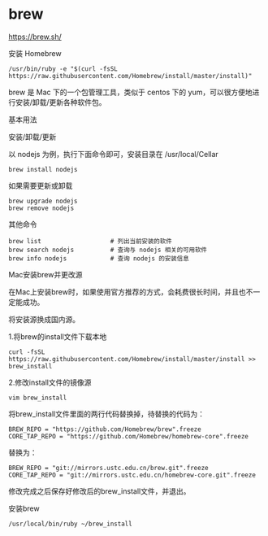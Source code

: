 # brew

https://brew.sh/

安装 Homebrew

`/usr/bin/ruby -e "$(curl -fsSL https://raw.githubusercontent.com/Homebrew/install/master/install)"`

brew 是 Mac 下的一个包管理工具，类似于 centos 下的 yum，可以很方便地进行安装/卸载/更新各种软件包。


基本用法

安装/卸载/更新

以 nodejs 为例，执行下面命令即可，安装目录在 /usr/local/Cellar

`brew install nodejs`

如果需要更新或卸载

```
brew upgrade nodejs
brew remove nodejs
```

其他命令

```
brew list                   # 列出当前安装的软件
brew search nodejs          # 查询与 nodejs 相关的可用软件
brew info nodejs            # 查询 nodejs 的安装信息
```


Mac安装brew并更改源

在Mac上安装brew时，如果使用官方推荐的方式，会耗费很长时间，并且也不一定能成功。

将安装源换成国内源。

1.将brew的install文件下载本地

`curl -fsSL https://raw.githubusercontent.com/Homebrew/install/master/install >> brew_install`

2.修改install文件的镜像源

`vim brew_install`

将brew_install文件里面的两行代码替换掉，待替换的代码为：

```
BREW_REPO = "https://github.com/Homebrew/brew".freeze
CORE_TAP_REPO = "https://github.com/Homebrew/homebrew-core".freeze
```

替换为：

```
BREW_REPO = "git://mirrors.ustc.edu.cn/brew.git".freeze
CORE_TAP_REPO = "git://mirrors.ustc.edu.cn/homebrew-core.git".freeze
```

修改完成之后保存好修改后的brew_install文件，并退出。


安装brew

`/usr/local/bin/ruby ~/brew_install`

